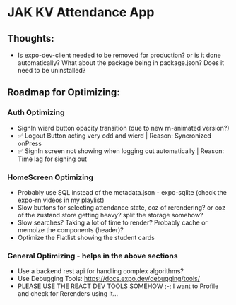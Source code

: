 # JAK KV Attendance App

## Thoughts:

- Is expo-dev-client needed to be removed for production? or is it done automatically? What about the package being in package.json? Does it need to be uninstalled?

## Roadmap for Optimizing:

### Auth Optimizing

- SignIn wierd button opacity transition (due to new rn-animated version?)
- ✅ Logout Button acting very odd and wierd | Reason: Syncronized onPress
- ✅ SignIn screen not showing when logging out automatically | Reason: Time lag for signing out

### HomeScreen Optimizing

- Probably use SQL instead of the metadata.json - expo-sqlite (check the expo-rn videos in my playlist)
- Slow buttons for selecting attendance state, coz of rerendering? or coz of the zustand store getting heavy? split the storage somehow?
- Slow searches? Taking a lot of time to render? Probably cache or memoize the components (header)?
- Optimize the Flatlist showing the student cards

### General Optimizing - helps in the above sections

- Use a backend rest api for handling complex algorithms?
- Use Debugging Tools: https://docs.expo.dev/debugging/tools/
- PLEASE USE THE REACT DEV TOOLS SOMEHOW ;-; I want to Profile and check for Rerenders using it...
